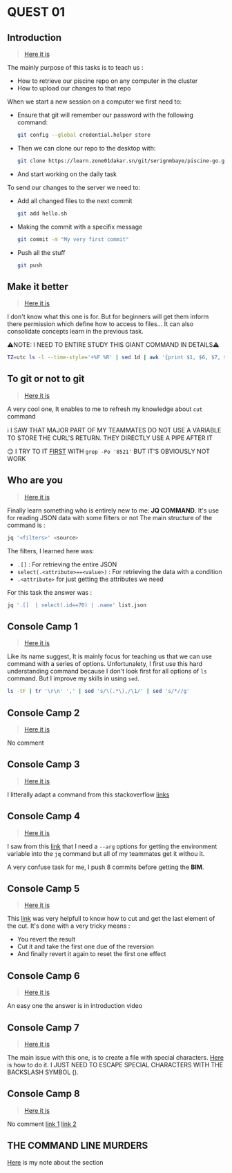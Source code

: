 #  QUEST 01
## Introduction
>   [Here it is](../hello.sh)

The mainly purpose of this tasks is to teach us :
+   How to retrieve our piscine repo on any computer in the cluster
+   How to upload our changes to that repo

When we start a new session on a computer we first need to:
+   Ensure that git will remember our password with the following command:
    
    ```sh
    git config --global credential.helper store
    ```

+   Then we can clone our repo to the desktop with:
    
    ```sh
    git clone https://learn.zone01dakar.sn/git/serignmbaye/piscine-go.git
    ```

+   And start working on the daily task

To send our changes to the server we need to:
+   Add all changed files to the next commit
    
    ```sh
    git add hello.sh
    ```

+   Making the commit with a specifix message

    
    ```sh
    git commit -m "My very first commit"
    ```

+   Push all the stuff

    ```sh
    git push
    ```

## Make it better
>   [Here it is](../done.tar)

I don't know what this one is for. But for beginners will get them inform there permission which define how to access to files...
It can also consolidate concepts learn in the previous task.

⚠️NOTE: I NEED TO ENTIRE STUDY THIS GIANT COMMAND IN DETAILS⚠️

```sh
TZ=utc ls -l --time-style='+%F %R' | sed 1d | awk '{print $1, $6, $7, $8, $9, $10}'
```

## To git or not to git
>   [Here it is](../to-git-or-not-to-git.sh)

A very cool one, It enables to me to refresh my knowledge about 
`cut` command

ℹ️ I SAW THAT MAJOR PART OF MY TEAMMATES DO NOT USE A VARIABLE TO STORE THE CURL'S RETURN. 
THEY DIRECTLY USE A PIPE AFTER IT

😏 I TRY TO IT [FIRST](https://learn.zone01dakar.sn/git/serignmbaye/piscine-go/commit/61be403663a4d7c4c621a853371f586917db4d7a) WITH 
`grep -Po '8521'` BUT IT'S OBVIOUSLY NOT WORK


## Who are you
>   [Here it is](../who-are-you.sh)

Finally learn something who is entirely new to me: **JQ COMMAND**.
It's use for reading JSON data with some filters or not
The main structure of the command is :

```sh
jq '<filters>' <source>
```

The filters, I learned here was:
+   `.[]` : For retrieving the entire JSON
+   `select(.<attribute>==<value>)` : For retrieving the data with a condition
+   `.<attribute>` for just getting the attributes we need


For this task the answer was :

```sh
jq '.[]  | select(.id==70) | .name' list.json
```

## Console Camp 1
>   [Here it is](../mastertheLS)

Like its name suggest, It is mainly focus for teaching us that we can use command with a series of options.
Unfortunalety, I first use this hard understanding command because I don't look first for all options of `ls` command. But I improve my skills in using `sed`.

```sh
ls -tF | tr '\r\n' ',' | sed 's/\(.*\),/\1/' | sed 's/*//g'
```


## Console Camp 2
>   [Here it is](../r)

No comment

## Console Camp 3
>   [Here it is](../look)

I litterally adapt a command from this stackoverflow [links](https://unix.stackexchange.com/questions/94009/how-search-for-a-file-beginning-with-either-a-or-z-and-ending-with-a-or-z)

## Console Camp 4
>   [Here it is](../myfamily.sh)

I saw from this [link](https://vic.demuzere.be/articles/using-bash-variables-in-jq/) that I need a `--arg` options for getting the environment variable into the `jq` command but all of my teammates get it withou it.

A very confuse task for me, I push 8 commits before getting the **BIM**.



## Console Camp 5
>   [Here it is](../lookagain.sh)

This [link](https://stackoverflow.com/questions/22727107/how-to-find-the-last-field-using-cut) was very helpfull to know how to cut and get the last element of the cut.
It's done with a very tricky means :
+   You revert the result
+   Cut it and take the first one due of the reversion
+   And finally revert it again to reset the first one effect

## Console Camp 6
>   [Here it is](../countfiles.sh)

An easy one the answer is in introduction video

## Console Camp 7
>   [Here it is](../touchspe.sh)

The main issue with this one, is to create a file with special characters. [Here](https://stackoverflow.com/questions/49988312/how-do-i-create-files-with-special-characters-in-linux) is how to do it.
I JUST NEED TO ESCAPE SPECIAL CHARACTERS WITH THE BACKSLASH SYMBOL (\).

## Console Camp 8
>   [Here it is](../skip.sh)

No comment
[link 1](https://stackoverflow.com/questions/604864/print-a-file-skipping-the-first-x-lines-in-bash)
[link 2](https://superuser.com/questions/852404/what-does-n-option-in-sed-do)

## THE COMMAND LINE MURDERS
[Here](resolving.md) is my note about the section

